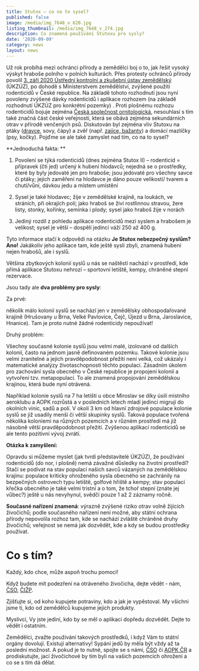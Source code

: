 ```yaml
---
title: Stutox – co na to sysel?
published: false
image: /media/img_7648_v_620.jpg
listing_thumbnail: /media/img_7648_v_274.jpg
description: Co znamená používání Stutoxu pro sysly?
date: '2020-09-09'
category: news
layout: news
---
```

Už rok probíhá mezi ochránci přírody a zemědělci boj o to, jak řešit vysoký výskyt hraboše polního v polních kulturách. Přes protesty ochránců přírody povolil [3. září 2020 Ústřední kontrolní a zkušební ústav zemědělský](http://eagri.cz/public/web/ukzuz/tiskovy-servis/tiskove-zpravy/x2020_mimoradne-pouziti-pripravku-hrabos.html) (ÚKZÚZ),  po dohodě s Ministerstvem zemědělství, zvýšené použití rodenticidů v České republice. Na základě tohoto rozhodnutí jsou nyní povoleny zvýšené dávky rodenticidů i aplikace rozhozem (na základě rozhodnutí ÚKZÚZ pro konkrétní pozemky) . Proti plošnému rozhozu rodenticidů bojuje zejména [Česká společnost ornitologická](https://www.birdlife.cz/zemedelci-mohou-opet-pouzivat-jed-stutox/), nesouhlasí s tím také značná část české veřejnosti, která se obává zejména sekundárních otrav v přírodě venčených psů. Diskutován byl zejména vliv Stutoxu na ptáky ([dravce](https://www.birdlife.cz/kane-se-otravila-stutoxem/), sovy, čápy) a zvěř (např. [zajíce, bažanty](https://www.irozhlas.cz/zpravy-domov/hubeni-morava-brno-turany-slapanice-zatcany-zajici-testy-jed-stutox-hrabos_1908151551_mpr)) a domácí mazlíčky (psy, kočky). Pojďme se ale také zamyslet nad tím, co na to sysel? 



**Jednoduchá fakta:**

1.	Povolení se týká rodenticidů (dnes zejména Stutox II) – rodenticid = přípravek (čti jed) určený k hubení hlodavců; nejedná se o prostředky, které by byly jedovaté jen pro hraboše; jsou jedovaté pro všechny savce či ptáky; jejich zaměření na hlodavce je dáno pouze velikostí/ tvarem a chutí/vůní, dávkou jedu a místem umístění

2.	Sysel je také hlodavec; žije v zemědělské krajině, na loukách, ve stráních, při okrajích polí; jako hraboš se živí rostlinnou stravou, žere listy, stonky, kořínky, semínka i plody; sysel jako hraboš žije v norách 

3.	Jediný rozdíl z pohledu aplikace rodenticidů mezi syslem a hrabošem je velikost; sysel je větší – dospělí jedinci váží 250 až 400 g. 



Tyto informace stačí k odpovědi na otázku **Je Stutox nebezpečný syslům? Ano!** Jakákoliv jeho aplikace tam, kde ještě sysli zbyli, znamená hubení nejen hrabošů, ale i syslů. 

Většina zbytkových kolonií syslů u nás se naštěstí nachází v prostředí, kde přímá aplikace Stutoxu nehrozí – sportovní letiště, kempy, chráněné stepní rezervace. 

Jsou tady ale **dva problémy pro sysly**:

Za prvé: 

několik málo kolonií syslů se nachází jen v zemědělsky obhospodařované krajině (Hrušovany u Brna, Velké Pavlovice, Čejč, Újezd u Brna, Jaroslavice, Hnanice). Tam je proto nutné žádné rodenticidy nepoužívat! 

Druhý problém: 

Všechny současné kolonie syslů jsou velmi malé, izolované od dalších kolonií, často na jednom jasně definovaném pozemku. Takové kolonie jsou velmi zranitelné a jejich pravděpodobnost přežití není velká, což ukázaly i matematické analýzy životaschopností těchto populací. Zásadním úkolem pro zachování sysla obecného v České republice je propojení kolonií a vytvoření tzv. metapopulací. To ale znamená propojování zemědělskou krajinou, která bude nyní otrávená.

Například kolonie syslů na 7 ha letišti u obce Miroslav se díky úsilí místního aeroklubu a AOPK rozrůstá a v posledních letech mladí jedinci migrují do okolních vinic, sadů a polí. V okolí 3 km od hlavní zdrojové populace kolonie syslů se již usadily menší či větší skupinky syslů. Taková populace tvořená několika koloniemi na různých pozemcích a v různém prostředí má již násobně větší pravděpodobnost přežití. Zvýšenou aplikací rodenticidů se ale tento pozitivní vývoj zvrátí. 

**Otázka k zamyšlení:** 

Opravdu si můžeme myslet (jak tvrdí představitelé ÚKZÚZ), že používání rodenticidů (do nor, i plošně) nemá závažné důsledky na životní prostředí? Stačí se podívat na stav populací našich savců vázaných na zemědělskou krajinu: populace kriticky ohroženého sysla obecného se zachránily na bezpečných ostrovech typu letiště, golfové hřiště a kempy; stav populací křečka obecného je také velmi tristní a o tom, že tchoř stepní (znáte jej vůbec?) ještě u nás nevyhynul, svědčí pouze 1 až 2 záznamy ročně.



**Současné nařízení znamená**: výrazně zvýšené riziko otrav volně žijících živočichů; podle současného nařízení není možné, aby státní ochrana přírody nepovolila rozhoz tam, kde se nachází zvláště chráněné druhy živočichů; veřejnost se nemá jak dozvědět, kde a kdy se budou prostředky používat. 



# Co s tím?

Každý, kdo chce, může aspoň trochu pomoci!

Když budete mít podezření na otráveného živočicha, dejte vědět - nám, [ČSO](https://www.birdlife.cz/), [ČIŽP](www.cizp.cz). 

Zjišťujte si, od koho kupujete potraviny, kdo a jak je vypěstoval. My všichni jsme ti, kdo od zemědělců kupujeme jejich produkty.

Myslivci, Vy jste jediní, kdo by se měl o aplikaci dopředu dozvědět. Dejte to vědět i ostatním. 

Zemědělci, zvažte používání takových prostředků, i když Vám to státní orgány dovolují. Existují alternativy! Sypání jedů by měla být vždy až ta poslední možnost. A pokud je to nutné, spojte se s námi, [ČSO](https://www.birdlife.cz/) či [AOPK ČR](www.ochranaprirody.cz) a prodiskutujte, jací živočichové by tím byli na vašich pozemcích ohroženi a co se s tím dá dělat.

